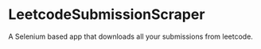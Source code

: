 # LeetcodeSubmissionScraper
A Selenium based app that downloads all your submissions from leetcode.
